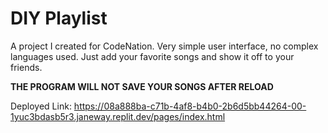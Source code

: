 # DIY Playlist

A project I created for CodeNation. Very simple user interface, no complex languages used. Just add your favorite songs and show it off to your friends.

**THE PROGRAM WILL NOT SAVE YOUR SONGS AFTER RELOAD**

Deployed Link: https://08a888ba-c71b-4af8-b4b0-2b6d5bb44264-00-1yuc3bdasb5r3.janeway.replit.dev/pages/index.html
